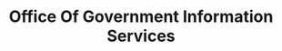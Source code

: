 ---
# This topic lives at
# https://digital.gov/topics/office-of-government-information-services

# Topic Title
title: "Office Of Government Information Services"

# description — keep it short and clear
summary: ""

# Weight
weight: 1

# For more information on managing topics,
# see https://github.com/GSA/digitalgov.gov/wiki/topics
---